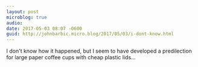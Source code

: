 ```yaml
---
layout: post
microblog: true
audio: 
date: 2017-05-03 08:07 -0600
guid: http://johnbarbic.micro.blog/2017/05/03/i-dont-know.html
---
```

I don't know how it happened, but I seem to have developed a predilection for large paper coffee cups with cheap plastic lids...
